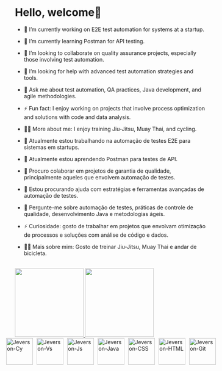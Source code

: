 # Hello, welcome👋

- 🔭 I’m currently working on E2E test automation for systems at a startup.
- 🌱 I’m currently learning Postman for API testing.
- 👯 I’m looking to collaborate on quality assurance projects, especially those involving test automation.
- 🤔 I’m looking for help with advanced test automation strategies and tools.
- 💬 Ask me about test automation, QA practices, Java development, and agile methodologies.
- ⚡ Fun fact: I enjoy working on projects that involve process optimization and solutions with code and data analysis.
- 🚴‍♂️ More about me: I enjoy training Jiu-Jitsu, Muay Thai, and cycling.

- 🔭 Atualmente estou trabalhando na automação de testes E2E para sistemas em startups.
- 🌱 Atualmente estou aprendendo Postman para testes de API.
- 👯 Procuro colaborar em projetos de garantia de qualidade, principalmente aqueles que envolvem automação de testes.
- 🤔 Estou procurando ajuda com estratégias e ferramentas avançadas de automação de testes.
- 💬 Pergunte-me sobre automação de testes, práticas de controle de qualidade, desenvolvimento Java e metodologias ágeis.
- ⚡ Curiosidade: gosto de trabalhar em projetos que envolvam otimização de processos e soluções com análise de código e dados.
- 🚴‍♂️ Mais sobre mim: Gosto de treinar Jiu-Jitsu, Muay Thai e andar de bicicleta.


<div style="display: inline_block"><br>
  <a href="https://github.com/Jeverson011">
  <img height="180em" src="https://github-readme-stats.vercel.app/api?username=jeverson011&show_icons=true&theme=dark&include_all_commnts=true&count_private=true"/>
  <img height="180em" src="https://github-readme-stats.vercel.app/api/top-langs/?username=jeverson011&layout=compact&langs_count=16&theme=dark"/>    
</div>

  
<div style="display: flex; justify-content: center; gap: 10px;">
  <img align="center" alt="Jeverson-Cy" height="70" width="70" src="https://cdn.jsdelivr.net/gh/devicons/devicon@latest/icons/cypressio/cypressio-line.svg" />
  <img align="center" alt="Jeverson-Vs" height="70" width="70" src="https://cdn.jsdelivr.net/gh/devicons/devicon@latest/icons/vscode/vscode-original.svg" />
  <img align="center" alt="Jeverson-Js" height="70" width="70" src="https://cdn.jsdelivr.net/gh/devicons/devicon@latest/icons/javascript/javascript-original.svg" />
  <img align="center" alt="Jeverson-Java" height="70" width="70" src="https://cdn.jsdelivr.net/gh/devicons/devicon@latest/icons/java/java-original.svg" />
  <img align="center" alt="Jeverson-CSS" height="70" width="70" src="https://cdn.jsdelivr.net/gh/devicons/devicon@latest/icons/css3/css3-original.svg" />
  <img align="center" alt="Jeverson-HTML" height="70" width="70" src="https://cdn.jsdelivr.net/gh/devicons/devicon@latest/icons/html5/html5-original.svg" />
  <img align="center" alt="Jeverson-Git" height="70" width="70" src="https://cdn.jsdelivr.net/gh/devicons/devicon@latest/icons/git/git-original.svg" />
</div>
